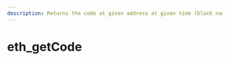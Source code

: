 ```yaml
---
description: Returns the code at given address at given time (block number)
---
```


# eth\_getCode

